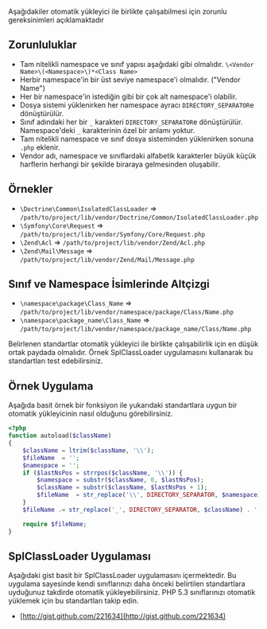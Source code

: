 Aşağıdakiler otomatik yükleyici ile birlikte çalışabilmesi için 
zorunlu gereksinimleri açıklamaktadır

Zorunluluklar
-------------

* Tam nitelikli namespace ve sınıf yapısı aşağıdaki gibi olmalıdır.
  `\<Vendor Name>\(<Namespace>\)*<Class Name>`
* Herbir namespace'in bir üst seviye namespace'i olmalıdır. 
  ("Vendor Name")
* Her bir namespace'in istediğin gibi bir çok alt namespace'i olabilir.
* Dosya sistemi yüklenirken her namespace ayracı `DIRECTORY_SEPARATOR`e 
  dönüştürülür.
* Sınıf adındaki her bir `_` karakteri `DIRECTORY_SEPARATOR`e dönüştürülür.
  Namespace'deki `_` karakterinin özel bir anlamı yoktur.
* Tam nitelikli namespace ve sınıf dosya sisteminden yüklenirken sonuna 
  `.php` eklenir.
* Vendor adı, namespace ve sınıflardaki alfabetik karakterler büyük 
  küçük harflerin herhangi bir şekilde biraraya gelmesinden oluşabilir.

Örnekler
--------

* `\Doctrine\Common\IsolatedClassLoader` => `/path/to/project/lib/vendor/Doctrine/Common/IsolatedClassLoader.php`
* `\Symfony\Core\Request` => `/path/to/project/lib/vendor/Symfony/Core/Request.php`
* `\Zend\Acl` => `/path/to/project/lib/vendor/Zend/Acl.php`
* `\Zend\Mail\Message` => `/path/to/project/lib/vendor/Zend/Mail/Message.php`

Sınıf ve Namespace İsimlerinde Altçizgi
---------------------------------------

* `\namespace\package\Class_Name` => `/path/to/project/lib/vendor/namespace/package/Class/Name.php`
* `\namespace\package_name\Class_Name` => `/path/to/project/lib/vendor/namespace/package_name/Class/Name.php`

Belirlenen standartlar otomatik yükleyici ile birlikte çalışabilirlik 
için en düşük ortak paydada olmalıdır. Örnek SplClassLoader uygulamasını 
kullanarak bu standartları test edebilirsiniz.

Örnek Uygulama
--------------

Aşağıda basit örnek bir fonksiyon ile yukarıdaki standartlara uygun bir otomatik 
yükleyicinin nasıl olduğunu görebilirsiniz.

```php
<?php
function autoload($className)
{
    $className = ltrim($className, '\\');
    $fileName  = '';
    $namespace = '';
    if ($lastNsPos = strrpos($className, '\\')) {
        $namespace = substr($className, 0, $lastNsPos);
        $className = substr($className, $lastNsPos + 1);
        $fileName  = str_replace('\\', DIRECTORY_SEPARATOR, $namespace) . DIRECTORY_SEPARATOR;
    }
    $fileName .= str_replace('_', DIRECTORY_SEPARATOR, $className) . '.php';

    require $fileName;
}
```

SplClassLoader Uygulaması
-------------------------

Aşağıdaki gist basit bir SplClassLoader uygulamasını içermektedir. Bu 
uygulama sayesinde kendi sınıflarınızı daha önceki belirtilen standartlara 
uyduğunuz takdirde otomatik yükleyebilirsiniz. PHP 5.3 sınıflarınızı 
otomatik yüklemek için bu standartları takip edin. 

* [http://gist.github.com/221634](http://gist.github.com/221634)

